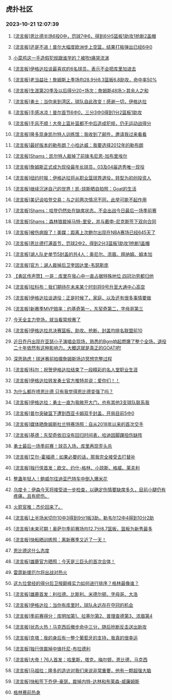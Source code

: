## 虎扑社区 
### 2023-10-21 12:07:39

1. [[流言板]恩比德半场6投0中，罚球7中6，得到6分5篮板1助攻1抢断2盖帽](https://bbs.hupu.com/62564997.html)

2. [[流言板]还是不进！普尔大幅度欧洲步上空篮，结果打板弹出已经6中0](https://bbs.hupu.com/62564912.html)

3. [小菜鸡这一手造假犯规跟谁学的？被吹t痛哭流涕](https://bbs.hupu.com/62564343.html)

4. [[流言板]伊格达拉谈最喜欢的6名球员，表示不会把库里加进去](https://bbs.hupu.com/62564520.html)

5. [[流言板]老当益壮！詹姆斯上季场均28.9分8.3篮板6.8助攻，命中率50%](https://bbs.hupu.com/62564807.html)

6. [[流言板]生涯第20季及以后得分20+场次：詹姆斯48场＞其余人之和](https://bbs.hupu.com/62564607.html)

7. [[流言板]勇士：当你来到湾区，球队自此改变！感谢一切，伊格达拉](https://bbs.hupu.com/62564171.html)

8. [[流言板]手感冰凉！普尔首节6中0，三分3中0得到1分2篮板1助攻](https://bbs.hupu.com/62564974.html)

9. [[流言板]手风不顺！大帝上篮补篮都不中后造成犯规，仍无运动战得分](https://bbs.hupu.com/62564973.html)

10. [[流言板]隆多现身凯尔特人训练馆：我收到了邮件，邀请我过来看看](https://bbs.hupu.com/62563907.html)

11. [[流言板]最好版本的勒布朗？小哈达威：我要选择2012年的勒布朗](https://bbs.hupu.com/62562642.html)

12. [[流言板]Shams：凯尔特人裁掉了前锋韦尼恩-加布里埃尔](https://bbs.hupu.com/62562420.html)

13. [[流言板]詹姆斯正式成为现役最年长球员，03及04届选秀唯一现役](https://bbs.hupu.com/62562390.html)

14. [[流言板]纽约时报：伊格达拉将从职业篮球界退役，转型为初创投资人](https://bbs.hupu.com/62561529.html)

15. [[流言板]继续沉迷自己的世界！凯-琼斯晒自拍照：Goat的生活](https://bbs.hupu.com/62562766.html)

16. [[流言板]美记谈哈登交易：与之前两次情况不同，此举可能不起作用](https://bbs.hupu.com/62564525.html)

17. [[流言板]Shams：哈登仍然处在缺席状态，不会出战今日最后一场季前赛](https://bbs.hupu.com/62563482.html)

18. [[流言板]Shams：森林狼裁掉马特-里安，并与戴申-尼克斯签下双向合同](https://bbs.hupu.com/62563226.html)

19. [[流言板]被伤病毁了！美媒：距离上次鲍尔出现在NBA赛场已经645天了](https://bbs.hupu.com/62564572.html)

20. [[流言板]恩比德打满首节，罚球2中2，得到2分3篮板1助攻1抢断1盖帽](https://bbs.hupu.com/62564725.html)

21. [[流言板]湖人队史单节5封盖的共4人：奥尼尔、浓眉、拜纳姆、姆本加](https://bbs.hupu.com/62562785.html)

22. [[流言板]官方：湖人裁掉后卫奎因达里-韦瑟斯庞](https://bbs.hupu.com/62564857.html)

23. [【勇区传声筒】一哥：库里在我心中一直占据特殊地位 四冠功劳都归他](https://bbs.hupu.com/62564849.html)

24. [[流言板]拉科布：我们期待在未来某个时刻将9号升至大通中心高空](https://bbs.hupu.com/62564047.html)

25. [[流言板]伊格达拉谈退役：正是时候了，家庭、以及还有很多事情要做](https://bbs.hupu.com/62563602.html)

26. [[流言板]新赛季MVP赔率：约基奇第一，东契奇第二，字母哥第三](https://bbs.hupu.com/62564431.html)

27. [今天全主力登场，就当看常规赛了](https://bbs.hupu.com/62564993.html)

28. [[流言板]伊格达拉总决赛篮板、助攻、抢断、封盖均排名联盟前10](https://bbs.hupu.com/62562539.html)

29. [近日乔丹出现在亚瑟小子演唱会现场，熟悉的Bgm响起燃爆了整个全场，退役二十年依然有这种影响力，大概这就是真正的GOAT吧!](https://bbs.hupu.com/62563571.html)

30. [深思熟虑！球迷赛前拍摄詹姆斯场边冥想完整过程](https://bbs.hupu.com/62562467.html)

31. [[流言板]科尔：祝贺伊格达拉结束了一段精彩的名人堂职业生涯](https://bbs.hupu.com/62564061.html)

32. [[流言板]伊格达拉转发勇士官方推特并说：爱你们！！](https://bbs.hupu.com/62564461.html)

33. [为什么都在喷恩比德 只有我觉得恩比德变强了吗？](https://bbs.hupu.com/62564938.html)

34. [[流言板]伊格达拉：勇士一直为我敞开大门，也有其他3支球队联系我](https://bbs.hupu.com/62563706.html)

35. [[流言板]普尔突破篮下遭到西亚卡姆双手封盖，开局目前5中0](https://bbs.hupu.com/62564900.html)

36. [[流言板]媒体晒詹姆斯杜兰特赛场照：自从2018年以来的首次交手](https://bbs.hupu.com/62562531.html)

37. [[流言板]基德：东契奇依旧没有回归时间表，哈迪因脚踝扭伤缺阵](https://bbs.hupu.com/62564411.html)

38. [勇士最后一场季前赛！球员入场，库里再现歪头杀](https://bbs.hupu.com/62564757.html)

39. [[流言板]艾尔-霍福德：如果必要的话，那我完全接受去打替补](https://bbs.hupu.com/62564498.html)

40. [[流言板]独行侠首发：欧文、约什-格林、小琼斯、格威、莱夫利](https://bbs.hupu.com/62564814.html)

41. [整蛊年轻人！鲍威尔往迪亚巴特车中倒入爆米花](https://bbs.hupu.com/62563668.html)

42. [乌度卡：伊森今天将接受进一步检查，以确定伤情要缺席多久，目前小腿仍有疼痛，且有瘀伤。](https://bbs.hupu.com/62564400.html)

43. [火箭官推：杰伦回来了。](https://bbs.hupu.com/62564650.html)

44. [[流言板]上半场米切尔10中3得到9分1板3助，勒韦尔12中4得到10分2助](https://bbs.hupu.com/62565009.html)

45. [[流言板]未来可期！奥萨尔季前赛场均12.7分8.7篮板，篮板为新秀最多](https://bbs.hupu.com/62564661.html)

46. [[流言板]快船晒训练照：离新赛季又近了一天！](https://bbs.hupu.com/62564962.html)

47. [恩比德这什么态度](https://bbs.hupu.com/62564673.html)

48. [[流言板]雄鹿官方晒照：今天是三巨头的首次合体！](https://bbs.hupu.com/62564887.html)

49. [雷霆新援厄尔将出战对热火](https://bbs.hupu.com/62565011.html)

50. [这九位曾经的得分后卫按巅峰实力如何进行排序？格林最像谁？](https://bbs.hupu.com/62564884.html)

51. [[流言板]雄鹿首发：利拉德、比斯利、米德尔顿、字母哥、大洛](https://bbs.hupu.com/62564770.html)

52. [[流言板]伊格达拉：当你有库里时，球队永远存在夺冠的机会](https://bbs.hupu.com/62564187.html)

53. [[流言板]季前赛得分：库明加第1、拉塞尔第2、普理查德第3、浓眉第4](https://bbs.hupu.com/62562415.html)

54. [[流言板]状态火热！马克西后撤步命中三分，随后抢断反击送出助攻](https://bbs.hupu.com/62564628.html)

55. [[流言板]克塔：我的身后有一整个葡萄牙的支持，我真的很幸运](https://bbs.hupu.com/62564594.html)

56. [[流言板]独行侠裁掉中锋托尼-布拉德利](https://bbs.hupu.com/62564774.html)

57. [[流言板]大帝！76人首发：哈里斯，塔克，梅尔顿，恩比德，马克西](https://bbs.hupu.com/62564450.html)

58. [[流言板]马祖拉：隆多的造访对我们来说非常重要，他有一颗超强大脑](https://bbs.hupu.com/62564649.html)

59. [[流言板]快船签下乔伊-豪瑟，裁掉内特-达林和布莱森-威廉姆斯](https://bbs.hupu.com/62564891.html)

60. [格林赛前热身](https://bbs.hupu.com/62564445.html)

